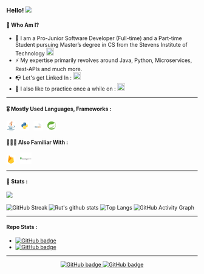 ### Hello!  <img src="https://github.com/TheDudeThatCode/TheDudeThatCode/blob/master/Assets/Hi.gif" width="29px">

#### 🤔 Who Am I?

- 🏫 I am a Pro-Junior Software Developer (Full-time) and a Part-time Student pursuing Master’s degree in CS from the Stevens Institute of Technology 
  <a href="https://www.stevens.edu">
    <img src="http://www.stevens.edu/news/newspoints/brand-logos/Stevens-Apparel-Color-R.png" width="20" height="20">
  </a>
- ⚡️ My expertise primarily revolves around Java, Python, Microservices, Rest-APIs and much more.
- 📭 Let's get Linked In : 
  <a href="https://www.linkedin.com/in/patel-rut/">
    <img src="https://www.flaticon.com/svg/static/icons/svg/174/174857.svg" width="20" height="20">
  </a>
- 🥷 I also like to practice once a while on : 
  <a href="https://www.hackerrank.com/rutpatel">
    <img src="https://upload.wikimedia.org/wikipedia/commons/4/40/HackerRank_Icon-1000px.png" width="20" height="20">
  </a>

---

#### 🎖️ Mostly Used Languages, Frameworks :

<img height="24" src="https://raw.githubusercontent.com/github/explore/80688e429a7d4ef2fca1e82350fe8e3517d3494d/topics/java/java.png">&nbsp;&nbsp;
<img height="24" src="https://raw.githubusercontent.com/github/explore/80688e429a7d4ef2fca1e82350fe8e3517d3494d/topics/python/python.png">&nbsp;&nbsp;
<img height="24" src="https://raw.githubusercontent.com/github/explore/80688e429a7d4ef2fca1e82350fe8e3517d3494d/topics/mysql/mysql.png">&nbsp;&nbsp;
<img height="24" src="https://raw.githubusercontent.com/github/explore/80688e429a7d4ef2fca1e82350fe8e3517d3494d/topics/spring-boot/spring-boot.png">

#### 👨🏻‍💻 Also Familiar With :

<img height="24" src="https://raw.githubusercontent.com/github/explore/80688e429a7d4ef2fca1e82350fe8e3517d3494d/topics/firebase/firebase.png">&nbsp;&nbsp;
<img height="30" src="https://raw.githubusercontent.com/github/explore/80688e429a7d4ef2fca1e82350fe8e3517d3494d/topics/mongodb/mongodb.png">&nbsp;&nbsp;

---

#### 📌 Stats : 

<img src="https://github-profile-trophy.vercel.app/?username=darkerror96&theme=onedark&column=3&margin-w=15&margin-h=15">

![GitHub Streak](https://github-readme-streak-stats.herokuapp.com/?user=darkerror96&theme=tokyonight)
![Rut's github stats](https://github-readme-stats.vercel.app/api?username=darkerror96&show_icons=true&hide_border=true&theme=onedark) 
![Top Langs](https://github-readme-stats.vercel.app/api/top-langs/?username=darkerror96&layout=compact&theme=onedark)
![GitHub Activity Graph](https://activity-graph.herokuapp.com/graph?username=darkerror96)  

---

#### Repo Stats : 

- <a href="https://github.com/darkerror96/pro-ems_rest_angular">
    <img src="https://img.shields.io/tokei/lines/github/darkerror96/pro-ems_rest_angular?label=pro-ems_rest_angular&logo=GitHub&style=for-the-badge" alt="GitHub badge" />
  </a>
- <a href="https://github.com/darkerror96?tab=followers">
    <img src="https://img.shields.io/tokei/lines/github/darkerror96/pro-ems_rest_angular?label=pro-ems_rest_angular&logo=GitHub&style=for-the-badge" alt="GitHub badge" />
  </a>

---

<p align="center">
  <a href="https://github.com/darkerror96?tab=followers">
    <img src="https://img.shields.io/github/followers/darkerror96?label=Followers&logo=GitHub&style=for-the-badge" alt="GitHub badge" />
  </a>
  <a href="https://github.com/darkerror96?tab=stars">
    <img src="https://img.shields.io/github/stars/darkerror96??label=Stars&logo=GitHub&style=for-the-badge" alt="GitHub badge" />
  </a>
</p>

